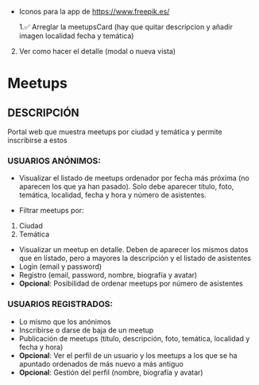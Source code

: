- Iconos para la app de https://www.freepik.es/

  1.✅ Arreglar la meetupsCard (hay que quitar descripcion y añadir imagen localidad fecha y temática)

2. Ver como hacer el detalle (modal o nueva vista)

# Meetups

## DESCRIPCIÓN

Portal web que muestra meetups por ciudad y temática y permite inscribirse a
estos

### USUARIOS ANÓNIMOS:

- Visualizar el listado de meetups ordenador por fecha más próxima (no
  aparecen los que ya han pasado). Solo debe aparecer título, foto,
  temática, localidad, fecha y hora y número de asistentes.

- Filtrar meetups por:

1. Ciudad
2. Temática

- Visualizar un meetup en detalle. Deben de aparecer los mismos datos que en listado, pero a mayores la descripción y el listado de asistentes
- Login (email y password)
- Registro (email, password, nombre, biografía y avatar)
- **Opcional**: Posibilidad de ordenar meetups por número de asistentes

### USUARIOS REGISTRADOS:

- Lo mismo que los anónimos
- Inscribirse o darse de baja de un meetup
- Publicación de meetups (título, descripción, foto, temática, localidad y
  fecha y hora)
- **Opcional**: Ver el perfil de un usuario y los meetups a los que se ha
  apuntado ordenados de más nuevo a más antiguo
- **Opcional**: Gestión del perfil (nombre, biografía y avatar)
